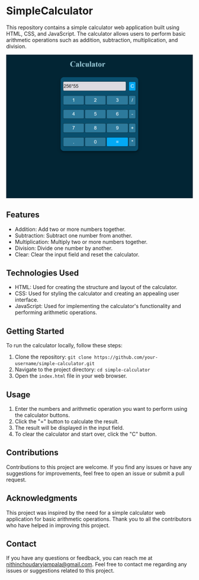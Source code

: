 # SimpleCalculator

This repository contains a simple calculator web application built using HTML, CSS, and JavaScript. The calculator allows users to perform basic arithmetic operations such as addition, subtraction, multiplication, and division.

<img src="https://github.com/nithinsaichoudary/SimpleCalculator/blob/main/screenshots/Screenshot%202023-05-13%20191354.png?raw=true" alt="screenshot"/>

## Features

- Addition: Add two or more numbers together.
- Subtraction: Subtract one number from another.
- Multiplication: Multiply two or more numbers together.
- Division: Divide one number by another.
- Clear: Clear the input field and reset the calculator.

## Technologies Used

- HTML: Used for creating the structure and layout of the calculator.
- CSS: Used for styling the calculator and creating an appealing user interface.
- JavaScript: Used for implementing the calculator's functionality and performing arithmetic operations.

## Getting Started

To run the calculator locally, follow these steps:

1. Clone the repository: `git clone https://github.com/your-username/simple-calculator.git`
2. Navigate to the project directory: `cd simple-calculator`
3. Open the `index.html` file in your web browser.

## Usage

1. Enter the numbers and arithmetic operation you want to perform using the calculator buttons.
2. Click the "=" button to calculate the result.
3. The result will be displayed in the input field.
4. To clear the calculator and start over, click the "C" button.

## Contributions

Contributions to this project are welcome. If you find any issues or have any suggestions for improvements, feel free to open an issue or submit a pull request. 

## Acknowledgments

This project was inspired by the need for a simple calculator web application for basic arithmetic operations. Thank you to all the contributors who have helped in improving this project.

## Contact

If you have any questions or feedback, you can reach me at [nithinchoudaryjampala@gmail.com](mailto:nithinchoudaryjampala@gmail.com). Feel free to contact me regarding any issues or suggestions related to this project.
